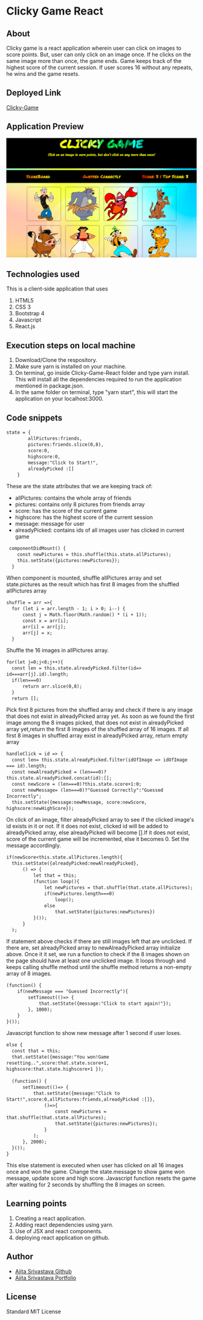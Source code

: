 # Clicky Game React

## About
Clicky game is a react application wherein user can click on images to score points. But, user can only click on an image once. If he clicks on the same image more than once, the game ends. Game keeps track of the highest score of the current session. If user scores 16 without any repeats, he wins and the game resets. 

## Deployed Link
[Clicky-Game](https://ajitas.github.io/Clicky-Game-React/)

## Application Preview
![Clicky-Game](public/images/clicky-game-react.png)

## Technologies used
This is a client-side application that uses
1. HTML5
2. CSS 3
3. Bootstrap 4
4. Javascript
5. React.js

## Execution steps on local machine
1. Download/Clone the respository.
2. Make sure yarn is installed on your machine.
3. On terminal, go inside Clicky-Game-React folder and type yarn install. This will install all the dependencies required to run the application mentioned in package.json.
4. In the same folder on terminal, type "yarn start", this will start the application on your localhost:3000.

## Code snippets
```
state = {
        allPictures:friends,           
        pictures:friends.slice(0,8),    
        score:0,                       
        highscore:0,                
        message:"Click to Start!",     
        alreadyPicked :[]               
    }
```
These are the state attributes that we are keeping track of:
* allPictures: contains the whole array of friends
* pictures: contains only 8 pictures from friends array
* score: has the score of the current game
* highscore: has the highest score of the current session
* message: message for user
* alreadyPicked: contains ids of all images user has clicked in current game

```
 componentDidMount() {
    const newPictures = this.shuffle(this.state.allPictures);
    this.setState({pictures:newPictures});
  }
```
When component is mounted, shuffle allPictures array and set state.pictures as the result which has first 8 images from the shuffled allPictures array

```
shuffle = arr =>{
  for (let i = arr.length - 1; i > 0; i--) {
      const j = Math.floor(Math.random() * (i + 1));
      const x = arr[i];
      arr[i] = arr[j];
      arr[j] = x;
  }
```
Shuffle the 16 images in allPictures array.

```
for(let j=0;j<8;j++){
  const len = this.state.alreadyPicked.filter(id=> id===arr[j].id).length;
  if(len===0)
      return arr.slice(0,8);
  }
  return [];
```
Pick first 8 pictures from the shuffled array and check if there is any image that does not exist in alreadyPicked array yet. As soon as we found the first image among the 8 images picked, that does not exist in alreadyPicked array yet,return the first 8 images of the shuffled array of 16 images. If all first 8 images in shuffled array exist in alreadyPicked array, return empty array

```
handleClick = id => {
  const len= this.state.alreadyPicked.filter(idOfImage => idOfImage === id).length;
  const newAlreadyPicked = (len===0)?this.state.alreadyPicked.concat(id):[];
  const newScore = (len===0)?this.state.score+1:0;
  const newMessage= (len===0)?"Guessed Correctly":"Guessed Incorrectly";
  this.setState({message:newMessage, score:newScore, highscore:newHighScore});
```
On click of an image, filter alreadyPicked array to see if the clicked image's id exists in it or not. If it does not exist, clicked id will be added to alreadyPicked array, else alreadyPicked will become [].If it does not exist, score of the current game will be incremented, else it becomes 0. Set the message accordingly.

```
if(newScore<this.state.allPictures.length){
  this.setState({alreadyPicked:newAlreadyPicked},
      () => { 
          let that = this;
          (function loop(){
              let newPictures = that.shuffle(that.state.allPictures); 
              if(newPictures.length===0)
                  loop();
              else
                  that.setState({pictures:newPictures})
          }());   
      }
  );
```
If statement above checks if there are still images left that are unclicked. If there are, set alreadyPicked array to newAlreadyPicked array initialize above. Once it it set, we run a function to check if the 8 images shown on the page should have at least one unclicked image. It loops through and keeps calling shuffle method until the shuffle method returns a non-empty array of 8 images.

```
(function() {
    if(newMessage === "Guessed Incorrectly"){
        setTimeout(()=> {
            that.setState({message:"Click to start again!"});
        }, 1000);
    }
}());
```
Javascript function to show new message after 1 second if user loses.

```
else {
  const that = this;
  that.setState({message:"You won!Game resetting..",score:that.state.score+1, highscore:that.state.highscore+1 });

  (function() {
      setTimeout(()=> {
          that.setState({message:"Click to Start!",score:0,allPictures:friends,alreadyPicked :[]},
              ()=>{
                  const newPictures = that.shuffle(that.state.allPictures);
                  that.setState({pictures:newPictures});
              }
          );
      }, 2000);   
  }());
}
```
This else statement is executed when user has clicked on all 16 images once and won the game. Change the state.message to show game won message, update score and high score. Javascript function resets the game after waiting for 2 seconds by shuffling the 8 images on screen.

## Learning points
1. Creating a react application.
2. Adding react dependencies using yarn.
3. Use of JSX and react components.
3. deploying react application on github.


## Author 
* [Ajita Srivastava Github](https://github.com/ajitas)
* [Ajita Srivastava Portfolio](https://ajitas.github.io/Portfolio/)

## License
Standard MIT License